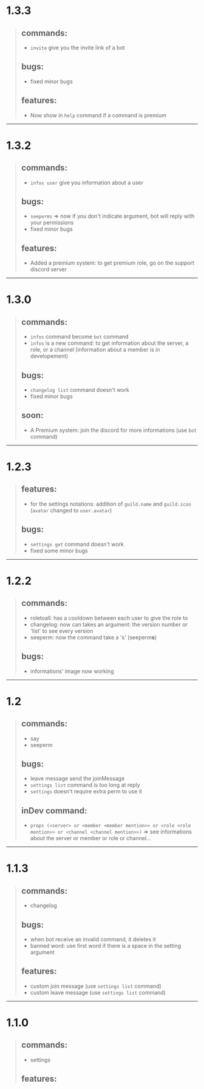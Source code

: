 # 1.3.3
> ## commands:
> - `invite` give you the invite link of a bot
> ## bugs:
> - fixed minor bugs
> ## features:
> - Now show in `help` command if a command is premium

---

# 1.3.2
> ## commands:
> - `infos user` give you information about a user
> ## bugs:
> - `seeperms` => now if you don't indicate argument, bot will reply with your permissions
> - fixed minor bugs
> ## features:
> - Added a premium system: to get premium role, go on the support discord server

---

# 1.3.0
> ## commands:
> - `infos` command become `bot` command
> - `infos` is a new command: to get information about the server, a role, or a channel (information about a member is in developement)
> ## bugs:
> - `changelog list` command doesn't work
> - fixed minor bugs
> ## soon:
> - A Premium system: join the discord for more informations (use `bot` command)

---

# 1.2.3
> ## features:
> - for the settings notations: addition of `guild.name` and `guild.icon` (`avatar` changed to `user.avatar`)
> ## bugs:
> - `settings get` command doesn't work
> - fixed some minor bugs

---

# 1.2.2
> ## commands:
> - roletoall: has a cooldown between each user to give the role to
> - changelog: now can takes an argument: the version number or 'list' to see every version
> - seeperm: now the command take a 's' (seeperm**s**)
> ## bugs:
> - informations' image now working

---

# 1.2
> ## commands:
> - say
> - seeperm
> ## bugs:
> - leave message send the joinMessage
> - `settings list` command is too long at reply
> - `settings` doesn't require extra perm to use it
> ## inDev command:
> - `props (<server> or <member <member mention>> or <role <role mention>> or <channel <channel mention>>)` => see informations about the server or member or role or channel...

---

# 1.1.3
> ## commands:
> - changelog
> ## bugs:
> - when bot receive an invalid command, it deletes it
> - banned word: use first word if there is a space in the setting argument
> ## features:
> - custom join message (use `settings list` command)
> - custom leave message (use `settings list` command)

---

# 1.1.0
> ## commands:
> - settings
> ## features: